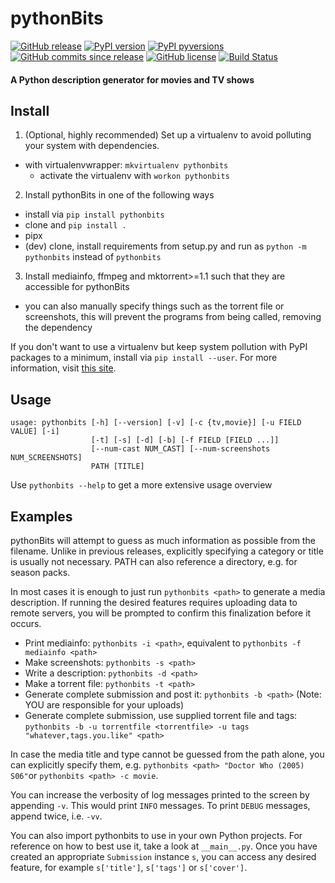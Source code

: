 # pythonBits
[![GitHub release](https://img.shields.io/github/release/mueslo/pythonbits.svg)](https://GitHub.com/mueslo/pythonBits/releases/)
[![PyPI version](https://img.shields.io/pypi/v/pythonbits.svg)](https://pypi.python.org/pypi/pythonbits/)
[![PyPI pyversions](https://img.shields.io/pypi/pyversions/pythonbits.svg)](https://pypi.python.org/pypi/pythonbits/)
[![GitHub commits since release](https://img.shields.io/github/commits-since/mueslo/pythonbits/latest.svg)](https://github.com/mueslo/pythonBits/commits/master)
[![GitHub license](https://img.shields.io/github/license/mueslo/pythonbits.svg)](https://github.com/mueslo/pythonbits/blob/master/LICENSE)
[![Build Status](https://img.shields.io/travis/mueslo/pythonBits/master.svg)](https://travis-ci.org/mueslo/pythonBits)
#### A Python description generator for movies and TV shows

## Install
1. (Optional, highly recommended) Set up a virtualenv to avoid polluting your system with dependencies.
  - with virtualenvwrapper: `mkvirtualenv pythonbits`
    - activate the virtualenv with `workon pythonbits`
2. Install pythonBits in one of the following ways
  - install via `pip install pythonbits`
  - clone and `pip install .`
  - pipx
  - (dev) clone, install requirements from setup.py and run as `python -m pythonbits` instead of `pythonbits`
3. Install mediainfo, ffmpeg and mktorrent>=1.1 such that they are accessible for pythonBits
  - you can also manually specify things such as the torrent file or screenshots, this will prevent the programs from being called, removing the dependency

If you don't want to use a virtualenv but keep system pollution with PyPI packages to a minimum, install via `pip install --user`. For more information, visit [this site](https://packaging.python.org/guides/installing-using-pip-and-virtualenv/).

## Usage
```
usage: pythonbits [-h] [--version] [-v] [-c {tv,movie}] [-u FIELD VALUE] [-i]
                  [-t] [-s] [-d] [-b] [-f FIELD [FIELD ...]]
                  [--num-cast NUM_CAST] [--num-screenshots NUM_SCREENSHOTS]
                  PATH [TITLE]
```
Use `pythonbits --help` to get a more extensive usage overview

## Examples
pythonBits will attempt to guess as much information as possible from the filename. Unlike in previous releases, explicitly specifying a category or title is usually not necessary. PATH can also reference a directory, e.g. for season packs.

In most cases it is enough to just run `pythonbits <path>` to generate a media description. If running the desired features requires uploading data to remote servers, you will be prompted to confirm this finalization before it occurs.

* Print mediainfo: `pythonbits -i <path>`, equivalent to `pythonbits -f mediainfo <path>`
* Make screenshots: `pythonbits -s <path>`
* Write a description: `pythonbits -d <path>`
* Make a torrent file: `pythonbits -t <path>`
* Generate complete submission and post it: `pythonbits -b <path>` (Note: YOU are responsible for your uploads)
* Generate complete submission, use supplied torrent file and tags: `pythonbits -b -u torrentfile <torrentfile> -u tags "whatever,tags.you.like" <path>`

In case the media title and type cannot be guessed from the path alone, you can explicitly specify them, e.g. `pythonbits <path> "Doctor Who (2005) S06"`or `pythonbits <path> -c movie`.

You can increase the verbosity of log messages printed to the screen by appending `-v`. This would print `INFO` messages. To print `DEBUG` messages, append twice, i.e. `-vv`.

You can also import pythonbits to use in your own Python projects. For reference on how to best use it, take a look at `__main__.py`. Once you have created an appropriate `Submission` instance `s`, you can access any desired feature, for example `s['title']`, `s['tags']` or `s['cover']`.
